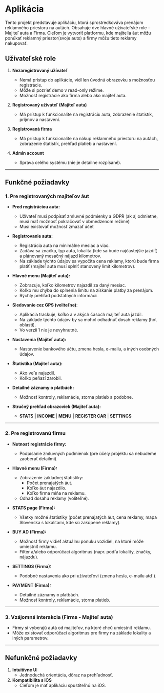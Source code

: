 # Aplikácia

Tento projekt predstavuje aplikáciu, ktorá sprostredkováva prenájom reklamného priestoru na autách. 
Obsahuje dve hlavné užívateľské role – Majiteľ auta a Firma. Cieľom je vytvoriť platformu, 
kde majitelia áut môžu ponúkať reklamný priestor(svoje auto) a firmy môžu tieto reklamy nakupovať. 

## Užívateľské role

1. **Nezaregistrovaný užívateľ**
   - Nemá prístup do aplikácie, vidí len úvodnú obrazovku s možnosťou registrácie.
   - Môže si pozrieť demo v read-only režime.
   - Možnosť registrácie ako firma alebo ako majiteľ auta.

2. **Registrovaný užívateľ (Majiteľ auta)**
   - Má prístup k funkcionalite na registráciu auta, zobrazenie štatistík, príjmov a nastavení.

3. **Registrovaná firma**
   - Má prístup k funkcionalite na nákup reklamného priestoru na autách, zobrazenie štatistík, 
     prehľad platieb a nastavení.

4. **Admin account**
   - Správa celého systému (nie je detailne rozpísané).

---

## Funkčné požiadavky

### 1. Pre registrovaných majiteľov áut
- **Pred registráciou auta:**
  - Užívateľ musí podpísať zmluvné podmienky a GDPR (ak aj odmietne, musí mať možnosť pokračovať 
    v obmedzenom režime)
  - Musí existovať možnosť zmazať účet

- **Registrovanie auta:**
  - Registrácia auta na minimálne mesiac a viac.
  - Zadáva sa značka, typ auta, lokalita (kde sa bude najčastejšie jazdiť) a plánovaný mesačný nájazd kilometrov.
  - Na základe týchto údajov sa vypočíta cena reklamy, ktorú bude firma platiť (majiteľ auta musí splniť 
    stanovený limit kilometrov).

- **Hlavné menu (Majiteľ auta):**
  - Zobrazuje, koľko kilometrov najazdil za daný mesiac.
  - Koľko mu chýba do splnenia limitu na získanie platby za prenájom.
  - Rýchly prehľad podstatných informácií.

- **Sledovanie cez GPS (voliteľne):**
  - Aplikácia trackuje, koľko a v akých časoch majiteľ auta jazdil.
  - Na základe týchto údajov by sa mohol odhadnúť dosah reklamy (hot oblasti).
  - Vo verzii 1 nie je nevyhnutné.

- **Nastavenia (Majiteľ auta):**
  - Nastavenie bankového účtu, zmena hesla, e-mailu, a iných osobných údajov.

- **Štatistika (Majiteľ auta):**
  - Ako veľa najazdil.
  - Koľko peňazí zarobil.

- **Detailné záznamy o platbách:**
  - Možnosť kontroly, reklamácie, storna platieb a podobne.

- **Stručný prehľad obrazoviek (Majiteľ auta):**
  - **STATS** | **INCOME** | **MENU** | **REGISTER CAR** | **SETTINGS**

---

### 2. Pre registrovanú firmu
- **Nutnosť registrácie firmy:**
  - Podpísanie zmluvných podmienok (pre účely projektu sa nebudeme zaoberať detailmi).

- **Hlavné menu (Firma):**
  - Zobrazenie základnej štatistiky:
    - Počet prenajatých áut.
    - Koľko áut najazdilo.
    - Koľko firma míňa na reklamu.
  - Odhad dosahu reklamy (voliteľné).

- **STATS page (Firma):**
  - Všetky možné štatistiky (počet prenajatých áut, cena reklamy, mapa Slovenska s lokalitami, kde sú 
    zakúpené reklamy).

- **BUY AD (Firma):**
  - Možnosť firmy vidieť aktuálnu ponuku vozidiel, na ktoré môže umiestniť reklamu.
  - Filter a/alebo odporúčací algoritmus (napr. podľa lokality, značky, nájazdu).

- **SETTINGS (Firma):**
  - Podobné nastavenia ako pri užívateľovi (zmena hesla, e-mailu atď.).

- **PAYMENT (Firma):**
  - Detailné záznamy o platbách.
  - Možnosť kontroly, reklamácie, storna platieb.

---

### 3. Vzájomná interakcia (Firma - Majiteľ auta)
- Firmy si vyberajú autá od majiteľov, na ktoré chcú umiestniť reklamu.
- Môže existovať odporúčací algoritmus pre firmy na základe lokality a iných parametrov.

---

## Nefunkčné požiadavky

1. **Intuitívne UI**
   - Jednoduchá orientácia, dôraz na prehľadnosť.
2. **Kompatibilita s iOS**
   - Cieľom je mať aplikáciu spustiteľnú na iOS.


